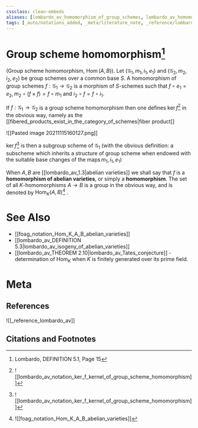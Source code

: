 ```yaml
---
cssclass: clean-embeds
aliases: [lombardo_av_homomorphism_of_group_schemes, lombardo_av_homomorphism_of_abelian_varieties, lombardo_av_kernel_of_a_homomorphism_of_group_schemes]
tags: [_auto/notations_added, _meta/literature_note, _reference/lombardo_av, _meta/TODO/change_title, _meta/notation, _meta/definition]
---
```

# Group scheme homomorphism[^1]
(Group scheme homomorphism, $\operatorname{Hom}(A, B)) .$ Let $\left(\mathcal{G}_{1}, m_{1}, i_{1}, e_{1}\right)$ and $\left(\mathcal{G}_{2}, m_{2}, i_{2}, e_{2}\right)$ be group schemes over a common base $S .$ A homomorphism of group schemes $f: \mathcal{G}_{1} \rightarrow \mathcal{G}_{2}$ is a morphism of $S$-schemes such that $f \circ e_{1}=e_{2}, m_{2} \circ(f \times f)=f \circ m_{1}$ and $i_{2} \circ f=f \circ i_{1} .$ 

If $f: \mathcal{G}_{1} \rightarrow \mathcal{G}_{2}$ is a group scheme homomorphism then one defines $\ker f$[^2]               in the obvious way, namely as the [[fibered_products_exist_in_the_category_of_schemes|fiber product]]

![[Pasted image 20211115160127.png]]

$\ker f$[^2]               is then a subgroup scheme of $\mathcal{G}_{1}$ (with the obvious definition: a subscheme which inherits a structure of group scheme when endowed with the suitable base changes of the $\left.\operatorname{maps} m_{1}, i_{1}, e_{1}\right)$

When $A, B$ are [[lombardo_av_1.3|abelian varieties]] we shall say that $f$ is a **homomorphism of abelian varieties**, or simply a **homomorphism**. The set of all $K$-homomorphisms $A \rightarrow B$ is a group in the obvious way, and is denoted by $\operatorname{Hom}_{K}(A, B)$[^3]              .


# See Also
- [[foag_notation_Hom_K_A_B_abelian_varieties]]
- [[lombardo_av_DEFINITION 5.3|lombardo_av_isogeny_of_abelian_varieties]]
- [[lombardo_av_THEOREM 2.10|lombardo_av_Tates_conjecture]] - determination of $\operatorname{Hom}_K$ when $K$ is finitely generated over its prime field.
# Meta
## References
![[_reference_lombardo_av]]

## Citations and Footnotes
[^1]: Lombardo, DEFINITION 5.1, Page 15
[^2]: ![[lombardo_av_notation_ker_f_kernel_of_group_scheme_homomorphism]]
[^3]: ![[foag_notation_Hom_K_A_B_abelian_varieties]]